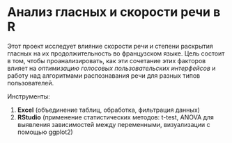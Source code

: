 # Анализ гласных и скорости речи в R
Этот проект исследует влияние скорости речи и степени раскрытия гласных на их продолжительность во французском языке. 
Цель состоит в том, чтобы проанализировать, как эти сочетание этих факторов влияет на *оптимизацию голосовых пользовательских интерфейсов* и работу над алгоритмами распознавания речи для разных типов пользователей.

Инструменты: 
1. **Excel** (объединение таблиц, обработка, фильтрация данных)
2. **RStudio** (применение статистических методов: t-test, ANOVA для выявления зависимостей между переменными, визуализации с помощью ggplot2)
